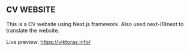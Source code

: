## CV WEBSITE

This is a CV website using Next.js framework.
Also used next-i18next to translate the website.

Live preview: https://viktoras.info/
